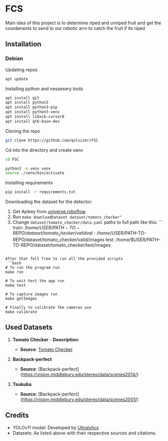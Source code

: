 # FCS

Main idea of this project is to determine riped and unriped fruit and get the coordenents to send to our robotic arm to catch the fruit if its riped

## Installation

### Debian

Updating repos
```bash
apt update
```


Installing python and nessesery tools
```bash
apt install git
apt install python3
apt install python3-pip
apt install python3-venv
apt install libxcb-cursor0
apt install qt6-base-dev
```

Cloning the repo
``` bash
git clone https://github.com/qulxizer/FSC
```

Cd into the directory and create venv
```bash
cd FSC

python3 -m venv venv
source ./venv/bin/activate
```

Installing requirements
```bash
pip install -r requirements.txt
```

Downloading the dataset for the detector:
1. Get Apikey from [universe.roboflow](https://universe.roboflow.com)
2. Run ```make downloadDataset dataset/tomato_checker"```
3. Change ```dataset/tomato_checker/data.yaml``` paths to full path like this: ```
train: /home/$USER/PATH-TO-REPO/dataset/tomato_checker/valid
val: /home/$USER/PATH-TO-REPO/dataset/tomato_checker/valid/images
test: /home/$USER/PATH-TO-REPO/dataset/tomato_checker/test/images

```

After that fell free to run all the provided scripts
```bash
# To run the program run
make run

# To unit test the app run
make test

# To capture images run
make getImages

# Finally to calibrate the cameras use
make calibrate

```



## Used Datasets

1.  **Tomato Checker** - **Description**:

    - **Source**: [Tomato Checker](https://universe.roboflow.com/money-detection-xez0r/tomato-checker/dataset/1) 

2. **Backpack-perfect**
    - **Source**: [Backpack-perfect]
    (https://vision.middlebury.edu/stereo/data/scenes2014/)

3. **Tsukuba**
    - **Source**: [Backpack-perfect]
    (https://vision.middlebury.edu/stereo/data/scenes2001/)

## Credits

- YOLOv11 model: Developed by [Ultralytics](https://github.com/ultralytics/ultralytics)
- Datasets: As listed above with their respective sources and citations.
